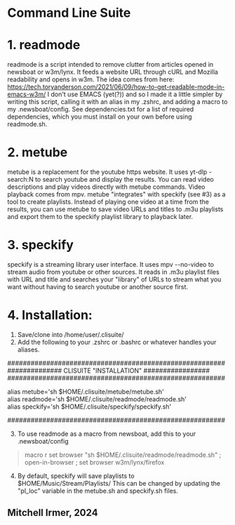 Command Line Suite
==================

# 1. readmode   

readmode is a script intended to remove clutter from articles opened in newsboat or w3m/lynx.  It feeds a website URL through cURL and Mozilla readability and opens in w3m.  The idea comes from here: <https://tech.toryanderson.com/2021/06/09/how-to-get-readable-mode-in-emacs-w3m/>  I don't use EMACS (yet(?)) and so I made it a little simpler by writing this script, calling it with an alias in my .zshrc, and adding a macro to my .newsboat/config.  See dependencies.txt for a list of required dependencies, which you must install on your own before using readmode.sh.  

# 2. metube    

metube is a replacement for the youtube https website.  It uses yt-dlp -search:N to search youtube and display the results.  You can read video descriptions and play videos directly with metube commands.  Video playback comes from mpv.  metube "integrates" with speckify (see #3) as a tool to create playlists.  Instead of playing one video at a time from the results, you can use metube to save video URLs and titles to .m3u playlists and export them to the speckify playlist library to playback later.  

#  3. speckify  
speckify is a streaming library user interface.  It uses mpv --no-video to stream audio from youtube or other sources.  It reads in .m3u playlist files with URL and title and searches your "library" of URLs to stream what you want without having to search youtube or another source first.  

# 4.  Installation:

1. Save/clone into /home/user/.clisuite/  
2. Add the following to your .zshrc or .bashrc or whatever handles your aliases.  

########################################################
############## CLISUITE "INSTALLATION" #################
########################################################

alias metube='sh $HOME/.clisuite/metube/metube.sh'  
alias readmode='sh $HOME/.clisuite/readmode/readmode.sh'  
alias speckify='sh $HOME/.clisuite/speckify/speckify.sh'  

########################################################

3. To use readmode as a macro from newsboat, add this to your .newsboat/config  
> macro r set browser "sh $HOME/.clisuite/readmode/readmode.sh" ; open-in-browser ; set browser w3m/lynx/firefox
4. By default, speckify will save playlists to $HOME/Music/Stream/Playlists/  This can be changed by updating the "pl_loc" variable in the metube.sh and speckify.sh files.

Mitchell Irmer, 2024
--------------------
